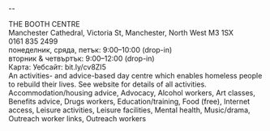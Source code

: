 
--

THE BOOTH CENTRE  
Manchester Cathedral, Victoria St, Manchester, North West M3 1SX  
0161 835 2499  
понеделник, сряда, петък: 9:00–10:00 (drop-in)  
вторник & четвъртък: 9:00–12:00 (drop-in)  
Карта: Уебсайт: bit.ly/cv8ZI5  
An activities- and advice-based day centre which enables homeless people to rebuild their lives. See website for details of all activities.  
Accommodation/housing advice, Advocacy, Alcohol workers, Art classes, Benefits advice, Drugs workers, Education/training, Food (free), Internet access, Leisure activities, Leisure facilities, Mental health, Music/drama, Outreach worker links, Outreach workers  
  

